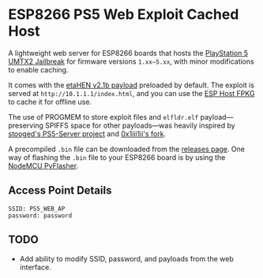# ESP8266 PS5 Web Exploit Cached Host

A lightweight web server for ESP8266 boards that hosts the [PlayStation 5 UMTX2 Jailbreak](https://github.com/idlesauce/umtx2) for firmware versions `1.xx–5.xx`, with minor modifications to enable caching.

It comes with the [etaHEN v2.1b payload](https://github.com/etaHEN/etaHEN/releases/tag/2.1B) preloaded by default. The exploit is served at `http://10.1.1.1/index.html`, and you can use the [ESP Host FPKG](https://www.mediafire.com/file/w4e6hiuwfoj8dnb/esphost.zip) to cache it for offline use.

The use of PROGMEM to store exploit files and `elfldr.elf` payload—preserving SPIFFS space for other payloads—was heavily inspired by [stooged's PS5-Server project](https://github.com/stooged/PS5-Server) and [0x1iii1ii's fork](https://github.com/0x1iii1ii/PS5-Server/).

A precompiled `.bin` file can be downloaded from the [releases page](https://github.com/vladimir-cucu/esp-ps5-server-lite/releases). One way of flashing the `.bin` file to your ESP8266 board is by using the [NodeMCU PyFlasher](https://github.com/marcelstoer/nodemcu-pyflasher).

## Access Point Details
```
SSID: PS5_WEB_AP
password: password
```

## TODO

- Add ability to modify SSID, password, and payloads from the web interface.
